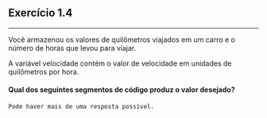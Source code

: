 ## Exercício 1.4
***

Você armazenou os valores de quilômetros viajados em um carro e o número de horas que levou para viajar.

A variável velocidade contém o valor de velocidade em unidades de quilômetros por hora.

#### Qual dos seguintes segmentos de código produz o valor desejado?

    Pode haver mais de uma resposta possível.
